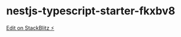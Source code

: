# nestjs-typescript-starter-fkxbv8

[Edit on StackBlitz ⚡️](https://stackblitz.com/edit/nestjs-typescript-starter-fkxbv8)